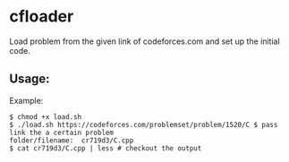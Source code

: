 # cfloader
Load problem from the given link of codeforces.com and set up the initial code.

## Usage:

Example:

```shell
$ chmod +x load.sh
$ ./load.sh https://codeforces.com/problemset/problem/1520/C $ pass link the a certain problem
folder/filename:  cr719d3/C.cpp
$ cat cr719d3/C.cpp | less # checkout the output
```
